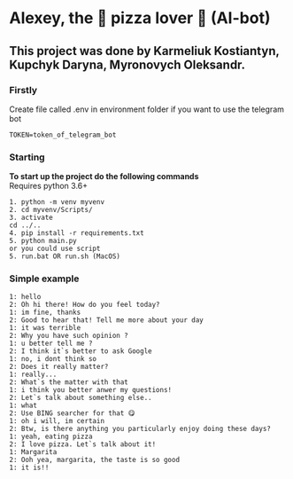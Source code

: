 # Alexey, the 🍕 pizza lover 🍕 (AI-bot)
## This project was done by Karmeliuk Kostiantyn, Kupchyk Daryna, Myronovych Oleksandr.

### Firstly<br>
Create file called .env in environment folder if you want to use the telegram bot
```
TOKEN=token_of_telegram_bot
```

### Starting<br>
**To start up the project do the following commands**<br>
Requires python 3.6+
```
1. python -m venv myvenv
2. cd myvenv/Scripts/
3. activate
cd ../..
4. pip install -r requirements.txt
5. python main.py 
or you could use script
5. run.bat OR run.sh (MacOS)
```

### Simple example 
```
1: hello
2: Oh hi there! How do you feel today?
1: im fine, thanks
2: Good to hear that! Tell me more about your day
1: it was terrible
2: Why you have such opinion ?
1: u better tell me ?
2: I think it`s better to ask Google
1: no, i dont think so
2: Does it really matter?
1: really...
2: What`s the matter with that
1: i think you better anwer my questions!
2: Let`s talk about something else..
1: what
2: Use BING searcher for that 😋
1: oh i will, im certain 
2: Btw, is there anything you particularly enjoy doing these days?
1: yeah, eating pizza
2: I love pizza. Let`s talk about it!
1: Margarita
2: Ooh yea, margarita, the taste is so good
1: it is!!
```
